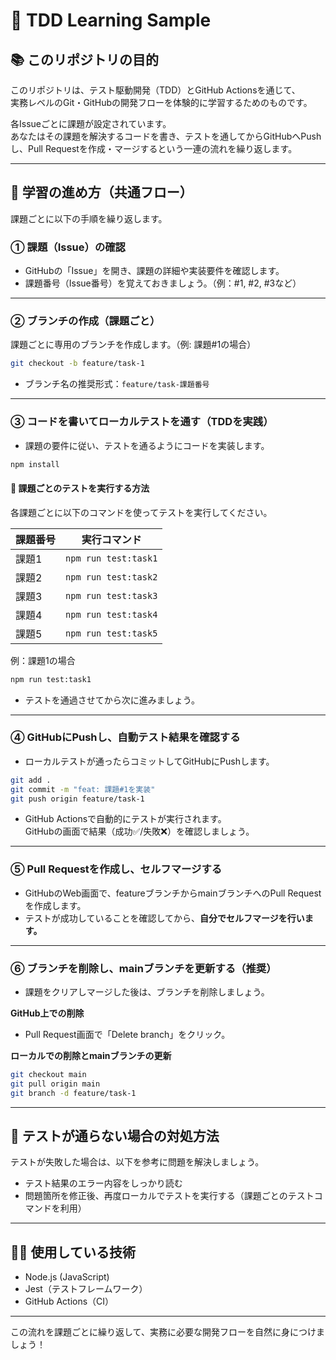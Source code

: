 # 🧪 TDD Learning Sample

## 📚 このリポジトリの目的
このリポジトリは、テスト駆動開発（TDD）とGitHub Actionsを通じて、  
実務レベルのGit・GitHubの開発フローを体験的に学習するためのものです。

各Issueごとに課題が設定されています。  
あなたはその課題を解決するコードを書き、テストを通してからGitHubへPushし、Pull Requestを作成・マージするという一連の流れを繰り返します。

---

## 🚩 学習の進め方（共通フロー）

課題ごとに以下の手順を繰り返します。

### ① 課題（Issue）の確認

- GitHubの「Issue」を開き、課題の詳細や実装要件を確認します。
- 課題番号（Issue番号）を覚えておきましょう。（例：#1, #2, #3など）

---

### ② ブランチの作成（課題ごと）

課題ごとに専用のブランチを作成します。（例: 課題#1の場合）

```bash
git checkout -b feature/task-1
```

- ブランチ名の推奨形式：`feature/task-課題番号`

---

### ③ コードを書いてローカルテストを通す（TDDを実践）

- 課題の要件に従い、テストを通るようにコードを実装します。

```bash
npm install
```

#### 🔹 課題ごとのテストを実行する方法

各課題ごとに以下のコマンドを使ってテストを実行してください。

| 課題番号 | 実行コマンド |
| --- | --- |
| 課題1 | `npm run test:task1` |
| 課題2 | `npm run test:task2` |
| 課題3 | `npm run test:task3` |
| 課題4 | `npm run test:task4` |
| 課題5 | `npm run test:task5` |

例：課題1の場合

```bash
npm run test:task1
```

- テストを通過させてから次に進みましょう。

---

### ④ GitHubにPushし、自動テスト結果を確認する

- ローカルテストが通ったらコミットしてGitHubにPushします。

```bash
git add .
git commit -m "feat: 課題#1を実装"
git push origin feature/task-1
```

- GitHub Actionsで自動的にテストが実行されます。  
GitHubの画面で結果（成功✅/失敗❌）を確認しましょう。

---

### ⑤ Pull Requestを作成し、セルフマージする

- GitHubのWeb画面で、featureブランチからmainブランチへのPull Requestを作成します。
- テストが成功していることを確認してから、**自分でセルフマージを行います。**

---

### ⑥ ブランチを削除し、mainブランチを更新する（推奨）

- 課題をクリアしマージした後は、ブランチを削除しましょう。

**GitHub上での削除**
- Pull Request画面で「Delete branch」をクリック。

**ローカルでの削除とmainブランチの更新**
```bash
git checkout main
git pull origin main
git branch -d feature/task-1
```

---

## 🚨 テストが通らない場合の対処方法

テストが失敗した場合は、以下を参考に問題を解決しましょう。

- テスト結果のエラー内容をしっかり読む
- 問題箇所を修正後、再度ローカルでテストを実行する（課題ごとのテストコマンドを利用）

---

## 🧑‍💻 使用している技術
- Node.js (JavaScript)
- Jest（テストフレームワーク）
- GitHub Actions（CI）

---

この流れを課題ごとに繰り返して、実務に必要な開発フローを自然に身につけましょう！

